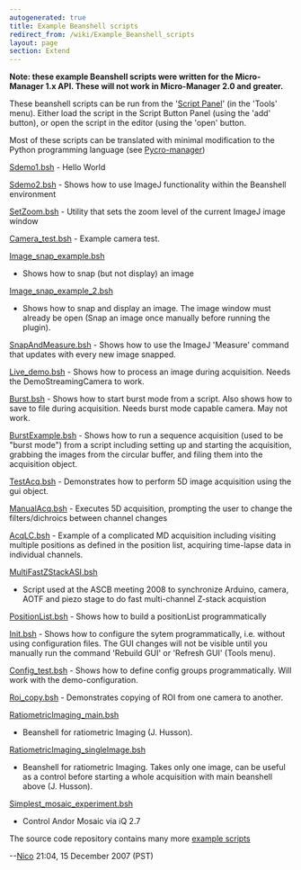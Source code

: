 ```yaml
---
autogenerated: true
title: Example Beanshell scripts
redirect_from: /wiki/Example_Beanshell_scripts
layout: page
section: Extend
---
```


<strong>Note: these example Beanshell scripts were written for the Micro-Manager 1.x 
API.  These will not work in Micro-Manager 2.0 and greater. </strong>

These beanshell scripts can be run from the '[Script
Panel](Script_Panel_GUI)' (in the 'Tools' menu). Either load
the script in the Script Button Panel (using the 'add' button), or open
the script in the editor (using the 'open' button.

Most of these scripts can be translated with minimal modification to the
Python programming language (see
[Pycro-manager](https://github.com/micro-manager/pycro-manager))

[Sdemo1.bsh](/media/files/Sdemo1.bsh) - Hello World

[Sdemo2.bsh](/media/files/Sdemo2.bsh) - Shows how to use
ImageJ functionality within the Beanshell environment

[SetZoom.bsh](/media/files/SetZoom.bsh) - Utility that sets
the zoom level of the current ImageJ image window

[Camera_test.bsh](/media/files/Camera_test.bsh) - Example
camera test.

[Image_snap_example.bsh](/media/files/Image_snap_example.bsh)
- Shows how to snap (but not display) an image

[Image_snap_example_2.bsh](/media/files/Image_snap_example_2.bsh)
- Shows how to snap and display an image. The image window must already
be open (Snap an image once manually before running the plugin).

[SnapAndMeasure.bsh](/media/files/SnapAndMeasure.bsh) - Shows
how to use the ImageJ 'Measure' command that updates with every new
image snapped.

[Live_demo.bsh](/media/files/Live_demo.bsh) - Shows how to
process an image during acquisition. Needs the DemoStreamingCamera to
work.

[Burst.bsh](/media/files/Burst.bsh) - Shows how to start burst
mode from a script. Also shows how to save to file during acquisition.
Needs burst mode capable camera. May not work.

[BurstExample.bsh](/media/files/BurstExample.bsh) - Shows how
to run a sequence acquisition (used to be "burst mode") from a script
including setting up and starting the acquisition, grabbing the images
from the circular buffer, and filing them into the acquisition object.

[TestAcq.bsh](/media/files/TestAcq.bsh) - Demonstrates how to
perform 5D image acquisition using the gui object.

[ManualAcq.bsh](/media/files/ManualAcq.bsh) - Executes 5D
acquisition, prompting the user to change the filters/dichroics between
channel changes

[AcqLC.bsh](/media/files/AcqLC.bsh) - Example of a complicated
MD acquisition including visiting multiple positions as defined in the
position list, acquiring time-lapse data in individual channels.

[MultiFastZStackASI.bsh](/media/files/MultiFastZStackASI.bsh)
- Script used at the ASCB meeting 2008 to synchronize Arduino, camera,
AOTF and piezo stage to do fast multi-channel Z-stack acquistion

[PositionList.bsh](/media/files/PositionList.bsh) - Shows how
to build a positionList programmatically

[Init.bsh](/media/files/Init.bsh) - Shows how to configure the
sytem programmatically, i.e. without using configuration files. The GUI
changes will not be visible until you manually run the command 'Rebuild
GUI' or 'Refresh GUI' (Tools menu).

[Config_test.bsh](/media/files/Config_test.bsh) - Shows how
to define config groups programmatically. Will work with the
demo-configuration.

[Roi_copy.bsh](/media/files/Roi_copy.bsh) - Demonstrates
copying of ROI from one camera to another.

[RatiometricImaging_main.bsh](/media/files/RatiometricImaging_main.bsh)
- Beanshell for ratiometric Imaging (J. Husson).

[RatiometricImaging_singleImage.bsh](/media/files/RatiometricImaging_singleImage.bsh)
- Beanshell for ratiometric Imaging. Takes only one image, can be useful
as a control before starting a whole acquisition with main beanshell
above (J. Husson).

[Simplest_mosaic_experiment.bsh](/media/files/Simplest_mosaic_experiment.bsh)
- Control Andor Mosaic via iQ 2.7

The source code repository contains many more [example
scripts](https://valelab.ucsf.edu/trac/micromanager/browser/scripts)

--[Nico](/users/Nico) 21:04, 15 December 2007 (PST)

